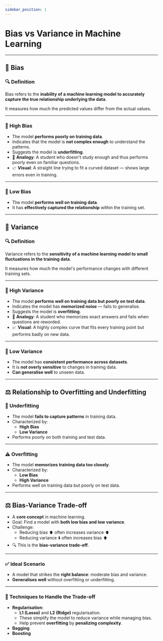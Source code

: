 ```yaml
---
sidebar_position: 1
---
```


# Bias vs Variance in Machine Learning

---

## 📌 **Bias**

### 🔍 Definition

Bias refers to the **inability of a machine learning model to accurately capture the true relationship underlying the data**.

It measures how much the predicted values differ from the actual values.

---

### 🔺 High Bias

- The model **performs poorly on training data**.
- Indicates that the model is **not complex enough** to understand the patterns.
- Suggests the model is **underfitting**.
- 🧠 **Analogy**: A student who doesn't study enough and thus performs poorly even on familiar questions.
- 📈 **Visual**: A straight line trying to fit a curved dataset — shows large errors even in training.

---

### 🔻 Low Bias

- The model **performs well on training data**.
- It has **effectively captured the relationship** within the training set.

---

## 🔄 **Variance**

### 🔍 Definition

Variance refers to the **sensitivity of a machine learning model to small fluctuations in the training data**.

It measures how much the model's performance changes with different training sets.

---

### 🔺 High Variance

- The model **performs well on training data but poorly on test data**.
- Indicates the model has **memorized noise** — fails to generalise.
- Suggests the model is **overfitting**.
- 🧠 **Analogy**: A student who memorizes exact answers and fails when questions are reworded.
- 📈 **Visual**: A highly complex curve that fits every training point but performs badly on new data.

---

### 🔻 Low Variance

- The model has **consistent performance across datasets**.
- It is **not overly sensitive** to changes in training data.
- **Can generalise well** to unseen data.

---

## ⚖️ **Relationship to Overfitting and Underfitting**

### 🚫 Underfitting

- The model **fails to capture patterns** in training data.
- Characterized by:
    - **High Bias**
    - **Low Variance**
- Performs poorly on both training and test data.

---

### ⚠️ Overfitting

- The model **memorizes training data too closely**.
- Characterized by:
    - **Low Bias**
    - **High Variance**
- Performs well on training data but poorly on test data.

---

## ⚖️ **Bias-Variance Trade-off**

- A **core concept** in machine learning.
- Goal: Find a model with **both low bias and low variance**.
- Challenge:
    - Reducing bias ⬆️ often increases variance ⬆️
    - Reducing variance ⬇️ often increases bias ⬆️
- 🔍 This is the **bias-variance trade-off**.

---

### ✅ Ideal Scenario

- A model that strikes the **right balance**: moderate bias and variance.
- **Generalises well** without overfitting or underfitting.

---

### 🧰 Techniques to Handle the Trade-off

- **Regularisation**:
    - **L1 (Lasso)** and **L2 (Ridge)** regularisation.
    - These simplify the model to reduce variance while managing bias.
    - Help prevent **overfitting** by **penalizing complexity**.
- **Bagging**
- **Boosting**
